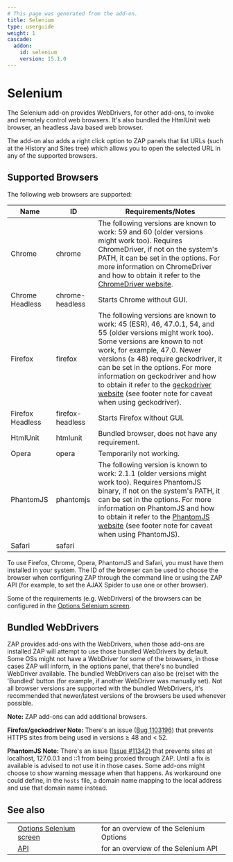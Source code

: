 ```yaml
---
# This page was generated from the add-on.
title: Selenium
type: userguide
weight: 1
cascade:
  addon:
    id: selenium
    version: 15.1.0
---
```


# Selenium

The Selenium add-on provides WebDrivers, for other add-ons, to invoke and remotely
control web browsers. It's also bundled the HtmlUnit web browser, an headless Java based
web browser.

The add-on also adds a right click option to ZAP panels that list URLs (such at the History and Sites tree)
which allows you to open the selected URL in any of the supported browsers.

## Supported Browsers

The following web browsers are supported:

|       Name       |        ID        |                                                                                                                                                                                                          Requirements/Notes                                                                                                                                                                                                           |
|------------------|------------------|---------------------------------------------------------------------------------------------------------------------------------------------------------------------------------------------------------------------------------------------------------------------------------------------------------------------------------------------------------------------------------------------------------------------------------------|
| Chrome           | chrome           | The following versions are known to work: 59 and 60 (older versions might work too). Requires ChromeDriver, if not on the system's PATH, it can be set in the options. For more information on ChromeDriver and how to obtain it refer to the [ChromeDriver website](https://sites.google.com/a/chromium.org/chromedriver/).                                                                                                          |
| Chrome Headless  | chrome-headless  | Starts Chrome without GUI.                                                                                                                                                                                                                                                                                                                                                                                                            |
| Firefox          | firefox          | The following versions are known to work: 45 (ESR), 46, 47.0.1, 54, and 55 (older versions might work too). Some versions are known to not work, for example, 47.0. Newer versions (≥ 48) require geckodriver, it can be set in the options. For more information on geckodriver and how to obtain it refer to the [geckodriver website](https://github.com/mozilla/geckodriver) (see footer note for caveat when using geckodriver). |
| Firefox Headless | firefox-headless | Starts Firefox without GUI.                                                                                                                                                                                                                                                                                                                                                                                                           |
| HtmlUnit         | htmlunit         | Bundled browser, does not have any requirement.                                                                                                                                                                                                                                                                                                                                                                                       |
| Opera            | opera            | Temporarily not working.                                                                                                                                                                                                                                                                                                                                                                                                              |
| PhantomJS        | phantomjs        | The following version is known to work: 2.1.1 (older versions might work too). Requires PhantomJS binary, if not on the system's PATH, it can be set in the options. For more information on PhantomJS and how to obtain it refer to the [PhantomJS website](http://phantomjs.org/) (see footer note for caveat when using PhantomJS).                                                                                                |
| Safari           | safari           |                                                                                                                                                                                                                                                                                                                                                                                                                                       |

To use Firefox, Chrome, Opera, PhantomJS and Safari, you must
have them installed in your system. The ID of the browser can be used to choose the
browser when configuring ZAP through the command line or using the ZAP API (for example,
to set the AJAX Spider to use one or other browser).

Some of the requirements (e.g. WebDrivers) of the browsers can be configured in the [Options Selenium screen](/docs/desktop/addons/selenium/options/).

## Bundled WebDrivers

ZAP provides add-ons with the WebDrivers, when those add-ons are installed ZAP will attempt to use those bundled WebDrivers by default. Some OSs might not have a WebDriver for some of the browsers, in those cases ZAP will inform, in the options panel, that there's no bundled WebDriver available. The bundled WebDrivers can also be (re)set with the 'Bundled' button (for example, if another WebDriver was manually set). Not all browser versions are supported with the bundled WebDrivers, it's recommended that newer/latest versions of the browsers be used whenever possible.

**Note:** ZAP add-ons can add additional browsers.

**Firefox/geckodriver Note:** There's an issue ([Bug 1103196](https://bugzilla.mozilla.org/show_bug.cgi?id=1103196)) that
prevents HTTPS sites from being used in versions ≥ 48 and \< 52.

**PhantomJS Note:** There's an issue ([Issue #11342](https://github.com/ariya/phantomjs/issues/11342)) that prevents
sites at localhost, 127.0.0.1 and ::1 from being proxied through ZAP. Until a fix is
available is advised to not use it in those cases. Some add-ons might choose to show
warning message when that happens. As workaround one could define, in the `hosts`
file, a domain name mapping to the local address and use that domain name instead.

## See also

|   |                                                                   |                                         |
|---|-------------------------------------------------------------------|-----------------------------------------|
|   | [Options Selenium screen](/docs/desktop/addons/selenium/options/) | for an overview of the Selenium Options |
|   | [API](/docs/desktop/addons/selenium/api/)                         | for an overview of the Selenium API     |
